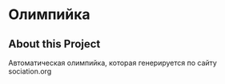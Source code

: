 # Олимпийка

## About this Project
Автоматическая олимпийка, которая генерируется по сайту sociation.org



